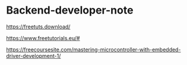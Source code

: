 # Backend-developer-note

https://freetuts.download/

https://www.freetutorials.eu/#

https://freecoursesite.com/mastering-microcontroller-with-embedded-driver-development-1/
